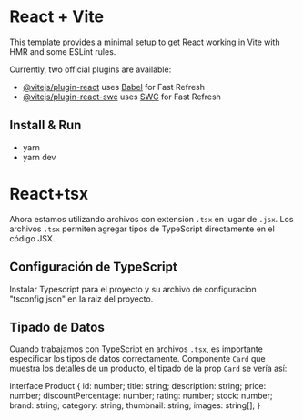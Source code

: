 # React + Vite

This template provides a minimal setup to get React working in Vite with HMR and some ESLint rules.

Currently, two official plugins are available:

- [@vitejs/plugin-react](https://github.com/vitejs/vite-plugin-react/blob/main/packages/plugin-react/README.md) uses [Babel](https://babeljs.io/) for Fast Refresh
- [@vitejs/plugin-react-swc](https://github.com/vitejs/vite-plugin-react-swc) uses [SWC](https://swc.rs/) for Fast Refresh

## Install & Run
- yarn 
- yarn dev


# React+tsx

Ahora estamos utilizando archivos con extensión `.tsx` en lugar de `.jsx`. Los archivos `.tsx` permiten agregar tipos de TypeScript directamente en el código JSX.

## Configuración de TypeScript
Instalar Typescript para el proyecto y su archivo de configuracion  "tsconfig.json" en la raiz del proyecto.

## Tipado de Datos
Cuando trabajamos con TypeScript en archivos `.tsx`, es importante especificar los tipos de datos correctamente. Componente `Card` que muestra los detalles de un producto, el tipado de la prop `Card` se vería así:

interface Product {
  id: number;
  title: string;
  description: string;
  price: number;
  discountPercentage: number;
  rating: number;
  stock: number;
  brand: string;
  category: string;
  thumbnail: string;
  images: string[];
}


